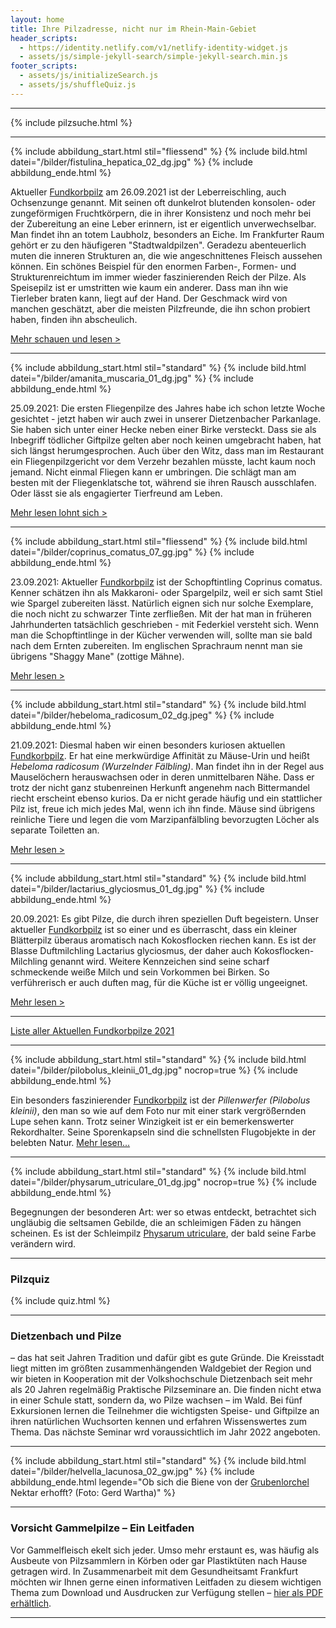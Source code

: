 ```yaml
---
layout: home
title: Ihre Pilzadresse, nicht nur im Rhein-Main-Gebiet
header_scripts:
  - https://identity.netlify.com/v1/netlify-identity-widget.js
  - assets/js/simple-jekyll-search/simple-jekyll-search.min.js
footer_scripts:
  - assets/js/initializeSearch.js
  - assets/js/shuffleQuiz.js
---
```

- - -

{% include pilzsuche.html %}

- - -

{% include abbildung_start.html stil="fliessend" %}
{% include bild.html datei="/bilder/fistulina_hepatica_02_dg.jpg" %}
{% include abbildung_ende.html %}

Aktueller [Fundkorbpilz](AA "Glossar-") am 26.09.2021 ist der Leberreischling, auch Ochsenzunge genannt. Mit seinen oft dunkelrot blutenden konsolen- oder zungeförmigen Fruchtkörpern, die in ihrer Konsistenz und noch mehr bei der Zubereitung an eine Leber erinnern, ist er eigentlich unverwechselbar. Man findet ihn an totem Laubholz, besonders an Eiche. Im Frankfurter Raum gehört er zu den häufigeren "Stadtwaldpilzen". Geradezu abenteuerlich muten die inneren Strukturen an, die wie angeschnittenes Fleisch aussehen können. Ein schönes Beispiel für den enormen Farben-, Formen- und Strukturenreichtum im immer wieder faszinierenden Reich der Pilze. Als Speisepilz ist er umstritten wie kaum ein anderer. Dass man ihn wie Tierleber braten kann, liegt auf der Hand. Der Geschmack wird von manchen geschätzt, aber die meisten Pilzfreunde, die ihn schon probiert haben, finden ihn abscheulich.

[Mehr schauen und lesen >](/pilze/fistulina-hepatica-ochsenzunge-leberreischling)

<div style="clear:  both"></div>

- - -

{% include abbildung_start.html stil="standard" %}
{% include bild.html datei="/bilder/amanita_muscaria_01_dg.jpg" %}
{% include abbildung_ende.html %}



25.09.2021: Die ersten Fliegenpilze des Jahres habe ich schon letzte Woche gesichtet - jetzt haben wir auch zwei in unserer Dietzenbacher Parkanlage. Sie haben sich unter einer Hecke neben einer Birke versteckt. Dass sie als Inbegriff tödlicher Giftpilze gelten aber noch keinen umgebracht haben, hat sich längst herumgesprochen. Auch über den Witz, dass man im Restaurant ein Fliegenpilzgericht vor dem Verzehr bezahlen müsste, lacht kaum noch jemand. Nicht einmal Fliegen kann er umbringen. Die schlägt man am besten mit der Fliegenklatsche tot, während sie ihren Rausch ausschlafen. Oder lässt sie als engagierter Tierfreund am Leben. 

[Mehr lesen lohnt sich >](/pilze/amanita-muscaria-fliegenpilz)

- - -

{% include abbildung_start.html stil="fliessend" %}
{% include bild.html datei="/bilder/coprinus_comatus_07_gg.jpg" %}
{% include abbildung_ende.html %}

23.09.2021: Aktueller [Fundkorbpilz](AA "Glossar-") ist der Schopftintling Coprinus comatus. Kenner schätzen ihn als Makkaroni- oder Spargelpilz, weil er sich samt Stiel wie Spargel zubereiten lässt. Natürlich eignen sich nur solche Exemplare, die noch nicht zu schwarzer Tinte zerfließen. Mit der hat man in früheren Jahrhunderten tatsächlich geschrieben - mit Federkiel versteht sich. Wenn man die Schopftintlinge in der Kücher verwenden will, sollte man sie bald nach dem Ernten zubereiten. Im englischen Sprachraum nennt man sie übrigens "Shaggy Mane" (zottige Mähne).

[Mehr lesen >](/pilze/coprinus-comatus-schopftintling)

<div style="clear:  both"></div>

- - -

{% include abbildung_start.html stil="standard" %}
{% include bild.html datei="/bilder/hebeloma_radicosum_02_dg.jpeg" %}
{% include abbildung_ende.html %}

21.09.2021: Diesmal haben wir einen besonders kuriosen aktuellen [Fundkorbpilz](AA "Glossar-"). Er hat eine merkwürdige Affinität zu Mäuse-Urin und heißt *Hebeloma radicosum (Wurzelnder Fälbling)*. Man findet ihn in der Regel aus Mauselöchern herauswachsen oder in deren unmittelbaren Nähe. Dass er trotz der nicht ganz stubenreinen Herkunft angenehm nach Bittermandel riecht erscheint ebenso kurios. Da er nicht gerade häufig und ein stattlicher Pilz ist, freue ich mich jedes Mal, wenn ich ihn finde. Mäuse sind übrigens reinliche Tiere und legen die vom Marzipanfälbling bevorzugten Löcher als separate Toiletten an. 

[Mehr lesen >](/pilze/hebeloma-radicosum-wurzelnder-fälbling)

- - -

{% include abbildung_start.html stil="standard" %}
{% include bild.html datei="/bilder/lactarius_glyciosmus_01_dg.jpg" %}
{% include abbildung_ende.html %}

20.09.2021: Es gibt Pilze, die durch ihren speziellen Duft begeistern. Unser aktueller [Fundkorbpilz](AA "Glossar-") ist so einer und es überrascht, dass ein kleiner Blätterpilz überaus aromatisch nach Kokosflocken riechen kann. Es ist der Blasse Duftmilchling Lactarius glyciosmus, der daher auch Kokosflocken-Milchling genannt wird. Weitere Kennzeichen sind seine scharf schmeckende weiße Milch und sein Vorkommen bei Birken. So verführerisch er auch duften mag, für die Küche ist er völlig ungeeignet. 

[Mehr lesen >](/pilze/lactarius-glyciosmus-blasser-duftmilchling)

- - -

[Liste aller Aktuellen Fundkorbpilze 2021](/artikel/liste-aller-aktuellen-fundkorbpilze-2021.html)

- - -

{% include abbildung_start.html stil="standard" %}
{% include bild.html datei="/bilder/pilobolus_kleinii_01_dg.jpg" nocrop=true %}
{% include abbildung_ende.html %}

Ein besonders faszinierender [Fundkorbpilz](AA "Glossar-") ist der *Pillenwerfer (Pilobolus kleinii)*, den man so wie auf dem Foto nur mit einer stark vergrößernden Lupe sehen kann. Trotz seiner Winzigkeit ist er ein bemerkenswerter Rekordhalter. Seine Sporenkapseln sind die schnellsten Flugobjekte in der belebten Natur. [Mehr lesen...](/pilze/pilobolus-kleinii-pillenwerfer)

- - -

{% include abbildung_start.html stil="standard" %}
{% include bild.html datei="/bilder/physarum_utriculare_01_dg.jpg" nocrop=true %}
{% include abbildung_ende.html %}

Begegnungen der besonderen Art: wer so etwas entdeckt, betrachtet sich ungläubig die seltsamen Gebilde, die an schleimigen Fäden zu hängen scheinen. Es ist der Schleimpilz [Physarum utriculare](/pilze/physarum-utriculare-fadenfruchtschleimpilz), der bald seine Farbe verändern wird.

- - -

### Pilzquiz

{% include quiz.html %}

- - -

### Dietzenbach und Pilze

– das hat seit Jahren Tradition und dafür gibt es gute Gründe. Die Kreisstadt liegt mitten im größten zusammenhängenden Waldgebiet der Region und wir bieten in Kooperation mit der Volkshochschule Dietzenbach seit mehr als 20 Jahren regelmäßig Praktische Pilzseminare an. Die finden nicht etwa in einer Schule statt, sondern da, wo Pilze wachsen – im Wald. Bei fünf Exkursionen lernen die Teilnehmer die wichtigsten Speise- und Giftpilze an ihren natürlichen Wuchsorten kennen und erfahren Wissenswertes zum Thema. Das nächste Seminar wrd voraussichtlich im Jahr 2022 angeboten.  

- - -

{% include abbildung_start.html stil="standard" %}
{% include bild.html datei="/bilder/helvella_lacunosa_02_gw.jpg" %}
{% include abbildung_ende.html legende="Ob sich die Biene von der <a href='/pilze/helvella-lacunosa-grubenlorchel'>Grubenlorchel</a> Nektar erhofft?  (Foto: Gerd Wartha)" %}

- - -

### Vorsicht Gammelpilze – Ein Leitfaden

Vor Gammelfleisch ekelt sich jeder. Umso mehr erstaunt es, was häufig als Ausbeute von Pilzsammlern in Körben oder gar Plastiktüten nach Hause getragen wird. In Zusammenarbeit mit dem Gesundheitsamt Frankfurt möchten wir Ihnen gerne einen informativen Leitfaden zu diesem wichtigen Thema zum Download und Ausdrucken zur Verfügung stellen – [hier als PDF erhältlich](/assets/docs/Fundkorb.de-Gammelpilze.pdf).

- - -